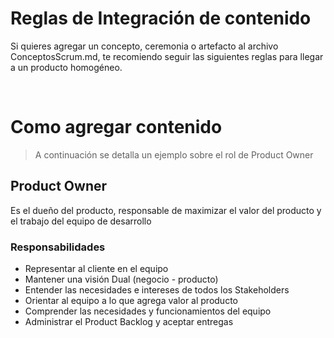 # Reglas de Integración de contenido

Si quieres agregar un concepto, ceremonia o artefacto al archivo ConceptosScrum.md, te recomiendo seguir las siguientes reglas para llegar a un producto homogéneo. 

<br />

# Como agregar contenido

> A continuación se detalla un ejemplo sobre el rol de Product Owner

## Product Owner
Es el dueño del producto, responsable de maximizar el valor del producto y el trabajo del equipo de desarrollo

### Responsabilidades
- Representar al cliente en el equipo
- Mantener una visión Dual (negocio - producto)
- Entender las necesidades e intereses de todos los Stakeholders
- Orientar al equipo a lo que agrega valor al producto
- Comprender las necesidades y funcionamientos del equipo
- Administrar el Product Backlog y aceptar entregas